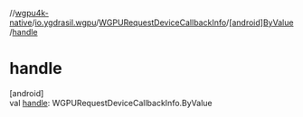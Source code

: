 //[wgpu4k-native](../../../../index.md)/[io.ygdrasil.wgpu](../../index.md)/[WGPURequestDeviceCallbackInfo](../index.md)/[[android]ByValue](index.md)/[handle](handle.md)

# handle

[android]\
val [handle](handle.md): WGPURequestDeviceCallbackInfo.ByValue